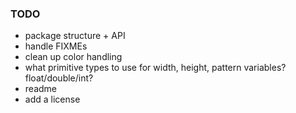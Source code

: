 ### TODO

- package structure + API
- handle FIXMEs
- clean up color handling
- what primitive types to use for width, height, pattern variables?  float/double/int?
- readme
- add a license
